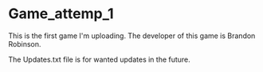 # Game_attemp_1
This is the first game I'm uploading.
The developer of this game is Brandon Robinson.

The Updates.txt file is for wanted updates in the future.
